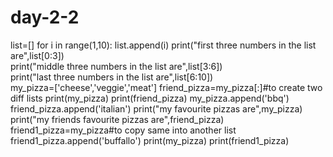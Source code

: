 # day-2-2
list=[]
for i in range(1,10):
    list.append(i)
print("first three numbers in the list are",list[0:3])    
print("middle three numbers in the list are",list[3:6])    
print("last three numbers in the list are",list[6:10])    
my_pizza=['cheese','veggie','meat']
friend_pizza=my_pizza[:]#to create two diff lists
print(my_pizza)
print(friend_pizza)
my_pizza.append('bbq')
friend_pizza.append('italian')
print("my favourite pizzas are",my_pizza)
print("my friends favourite pizzas are",friend_pizza)
friend1_pizza=my_pizza#to copy same into another list
friend1_pizza.append('buffallo')
print(my_pizza)
print(friend1_pizza)
